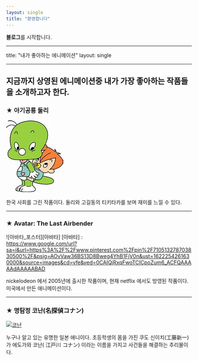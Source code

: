 ```yaml
---
layout: single
title: "환영합니다"
---
```


**블로그**를 시작합니다.

--- 

title: "내가 좋아하는 에니메이션" 
layout: single 

---

지금까지 상영된 에니메이션중 내가 가장 좋아하는 작품들을 소개하고자 한다. 
--- 
### ★ 아기공룡 둘리
![둘리](/assets/images/둘리.jpg) 


한국 사회를 그린 작품이다. 둘리와 고길동의 티키타카를 보며 재미를 느낄 수 있다.

--- 
### ★ Avatar: The Last Airbender
![아바타_포스터][아바타] 
[아바타] :  
https://www.google.com/url?sa=i&url=https%3A%2F%2Fwww.pinterest.com%2Fpin%2F710513278703830500%2F&psig=AOvVaw36BS13D8Bweg4YhB1FjV0n&ust=1622254261630000&source=images&cd=vfe&ved=0CAIQjRxqFwoTCICpoZum6_ACFQAAAAAdAAAAABAD

nickelodeon 에서 2005년에 출시한 작품이며, 현재 netflix 에서도 방영된 작품이다. 미국에서 만든 애니메이션이다.

--- 
### ★ 명탐정 코난(名探偵コナン)
[![코난](/assets/images/코난.png "더 자세한 내용을 원하시면 방문해 보세요 ")](https://www.ilemonde.com/news/articleView.html?idxno=14601) 

누구나 알고 있는 유명한 일본 애니이다. 초등학생의 몸을 가진 쿠도 신이치(工藤新一) 가 에도가와 코난( 江戸川 コナン) 이라는 이름을 가지고 사건들을 해결하는 추리물이다.



